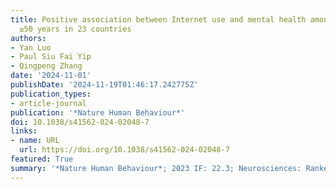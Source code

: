 ```yaml
---
title: Positive association between Internet use and mental health among adults aged
  ≥50 years in 23 countries
authors:
- Yan Luo
- Paul Siu Fai Yip
- Qingpeng Zhang
date: '2024-11-01'
publishDate: '2024-11-19T01:46:17.242775Z'
publication_types:
- article-journal
publication: '*Nature Human Behaviour*'
doi: 10.1038/s41562-024-02048-7
links:
- name: URL
  url: https://doi.org/10.1038/s41562-024-02048-7
featured: True
summary: '*Nature Human Behaviour*; 2023 IF: 22.3; Neurosciences: Ranked 2/310; Multidisciplinary Sciences: Ranked 5/134.'
---
```


